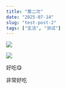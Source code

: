 ```yaml
---
title: "第二次"
date: "2025-07-14"
slug: "test-post-2"
tags: ["生活", "测试"]
---
```

![](https://prod-files-secure.s3.us-west-2.amazonaws.com/112d0858-5090-4d34-a606-b75eb8d65fd2/112c6e9b-125a-4f71-a602-843170407767/1000201066.png?X-Amz-Algorithm=AWS4-HMAC-SHA256&X-Amz-Content-Sha256=UNSIGNED-PAYLOAD&X-Amz-Credential=ASIAZI2LB4664NCFP2KB%2F20250724%2Fus-west-2%2Fs3%2Faws4_request&X-Amz-Date=20250724T130228Z&X-Amz-Expires=3600&X-Amz-Security-Token=IQoJb3JpZ2luX2VjEAQaCXVzLXdlc3QtMiJGMEQCIE%2FT%2BnkUwhXLkCm2MZtVhW%2FBiQbQq7QE9RaV3vHokkDfAiAtTHAnYD%2FMBMNGdJQbCJABSDkS%2FIsZvODYad6E6lNzBir%2FAwgtEAAaDDYzNzQyMzE4MzgwNSIMzXIqY48SM4QGDr6DKtwD4waVNFXjUBqXpkyCDdmgrAcFHTl40ht%2F9Fpt%2BbmTHA7k8wMEESVV85KFZCPJ7YTKeDo5d%2FL%2BGjvYU%2FStLrK9%2B%2FTQEQyXNox1nbucg2IGEPK5X2n%2F7vcwInXAjC2w%2FIa%2FTvkLHdoS64Pr7zMHAdDlYQfDEJMKQhk9%2F%2BTaCPP5vCeGrDr%2BaWHYCLlV7T5MankgURrEp9OHXPKT%2FaHOUiNhAHFnFWzfbqq39bFC3MkNxv5kUU6q%2BmQmH0AzIA5TiUU%2Fl7sv0E%2BQVLzkMbHBS5%2F1UIr38ktFXHqYKu62NKMZvlKFySNwKiOMRCepiGoNI8E2GkkogtG7c1ETckQrA9cqWVZSBSxE2FadV5EiEwe1%2FuHdaijZe2GMsStTvrBNFU69imCyhs9KsOCcYOynO8UyyrbHnx%2Bjc3S4z3jkfbc7APfl5t1tFXx0E%2B6YjVNW3CVzyaqOP9Ri96k%2BPITlC2HHLPag7i50wibb5urL5OkE6eAK289wpulScD%2B3O72c2%2BwFzzw%2F4zJE%2F70JJy%2FMFVewOKOafeOuEeJLZvHGemyvM2WGKIPjv5b6rw2Tpb6jWPhXuKpLMG4ESslZlaTs%2Fqk%2FFeYCpJtfW2ygRCpAjQH%2BU%2B2u%2FrCTd9QvvtVLvIswur%2BIxAY6pgHhpMjxwwbqrXWD06SjYxGrOTuhltYWPDNOwwZODuDCDTwW9Bo%2BncSiAlhUsb9meX%2F5wO8uOxirPru3qbyat6jwuybnMBoH8XB1ikMICgEjUK55Sr3tL6gkNZaI1aaotKOG0gorXQb67i5qBW96sZQ8xHFzaxFqaAzYdhlE2IBmIE5GNYDQx6LELGHGPoC%2FgyJzm3uZuQ7syxPFsDKk5g2hno1vot1j&X-Amz-Signature=3299a669aa725f0723bdc6d9ea8e486b1850732f39d31770ae3c34abd1351f66&X-Amz-SignedHeaders=host&x-amz-checksum-mode=ENABLED&x-id=GetObject)


![](https://prod-files-secure.s3.us-west-2.amazonaws.com/112d0858-5090-4d34-a606-b75eb8d65fd2/ed0ded8d-aaa6-4918-a222-3cffc3f3330b/1000201056.png?X-Amz-Algorithm=AWS4-HMAC-SHA256&X-Amz-Content-Sha256=UNSIGNED-PAYLOAD&X-Amz-Credential=ASIAZI2LB4664NCFP2KB%2F20250724%2Fus-west-2%2Fs3%2Faws4_request&X-Amz-Date=20250724T130228Z&X-Amz-Expires=3600&X-Amz-Security-Token=IQoJb3JpZ2luX2VjEAQaCXVzLXdlc3QtMiJGMEQCIE%2FT%2BnkUwhXLkCm2MZtVhW%2FBiQbQq7QE9RaV3vHokkDfAiAtTHAnYD%2FMBMNGdJQbCJABSDkS%2FIsZvODYad6E6lNzBir%2FAwgtEAAaDDYzNzQyMzE4MzgwNSIMzXIqY48SM4QGDr6DKtwD4waVNFXjUBqXpkyCDdmgrAcFHTl40ht%2F9Fpt%2BbmTHA7k8wMEESVV85KFZCPJ7YTKeDo5d%2FL%2BGjvYU%2FStLrK9%2B%2FTQEQyXNox1nbucg2IGEPK5X2n%2F7vcwInXAjC2w%2FIa%2FTvkLHdoS64Pr7zMHAdDlYQfDEJMKQhk9%2F%2BTaCPP5vCeGrDr%2BaWHYCLlV7T5MankgURrEp9OHXPKT%2FaHOUiNhAHFnFWzfbqq39bFC3MkNxv5kUU6q%2BmQmH0AzIA5TiUU%2Fl7sv0E%2BQVLzkMbHBS5%2F1UIr38ktFXHqYKu62NKMZvlKFySNwKiOMRCepiGoNI8E2GkkogtG7c1ETckQrA9cqWVZSBSxE2FadV5EiEwe1%2FuHdaijZe2GMsStTvrBNFU69imCyhs9KsOCcYOynO8UyyrbHnx%2Bjc3S4z3jkfbc7APfl5t1tFXx0E%2B6YjVNW3CVzyaqOP9Ri96k%2BPITlC2HHLPag7i50wibb5urL5OkE6eAK289wpulScD%2B3O72c2%2BwFzzw%2F4zJE%2F70JJy%2FMFVewOKOafeOuEeJLZvHGemyvM2WGKIPjv5b6rw2Tpb6jWPhXuKpLMG4ESslZlaTs%2Fqk%2FFeYCpJtfW2ygRCpAjQH%2BU%2B2u%2FrCTd9QvvtVLvIswur%2BIxAY6pgHhpMjxwwbqrXWD06SjYxGrOTuhltYWPDNOwwZODuDCDTwW9Bo%2BncSiAlhUsb9meX%2F5wO8uOxirPru3qbyat6jwuybnMBoH8XB1ikMICgEjUK55Sr3tL6gkNZaI1aaotKOG0gorXQb67i5qBW96sZQ8xHFzaxFqaAzYdhlE2IBmIE5GNYDQx6LELGHGPoC%2FgyJzm3uZuQ7syxPFsDKk5g2hno1vot1j&X-Amz-Signature=66ee8daaeed76ba72c3a7ad2ebb7c13b7dd4c6a746585d51618242d347268124&X-Amz-SignedHeaders=host&x-amz-checksum-mode=ENABLED&x-id=GetObject)


好吃😋


非常好吃

